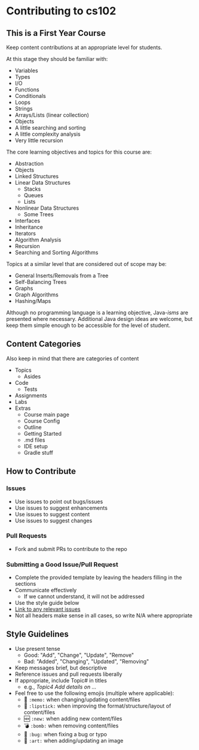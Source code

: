 # Contributing to cs102

## This is a First Year Course

Keep content contributions at an appropriate level for students.

At this stage they should be familiar with:
* Variables
* Types
* I/O
* Functions
* Conditionals
* Loops
* Strings
* Arrays/Lists (linear collection)
* Objects
* A little searching and sorting  
* A little complexity analysis
* Very little recursion

The core learning objectives and topics for this course are:
* Abstraction
* Objects 
* Linked Structures  
* Linear Data Structures
    * Stacks
    * Queues
    * Lists
* Nonlinear Data Structures
    * Some Trees
* Interfaces
* Inheritance
* Iterators  
* Algorithm Analysis
* Recursion
* Searching and Sorting Algorithms

Topics at a similar level that are considered out of scope may be:
* General Inserts/Removals from a Tree
* Self-Balancing Trees  
* Graphs
* Graph Algorithms
* Hashing/Maps

Although no programming language is a learning objective, Java-*isms* are presented where necessary. Additional Java design ideas are welcome, but keep them simple enough to be accessible for the level of student. 


## Content Categories
Also keep in mind that there are categories of content
* Topics
  * Asides
* Code
  * Tests
* Assignments
* Labs
* Extras
  * Course main page
  * Course Config
  * Outline
  * Getting Started
  * .md files
  * IDE setup
  * Gradle stuff

## How to Contribute
### Issues
* Use issues to point out bugs/issues
* Use issues to suggest enhancements
* Use issues to suggest content
* Use issues to suggest changes

### Pull Requests
* Fork and submit PRs to contribute to the repo

### Submitting a Good Issue/Pull Request
* Complete the provided template by leaving the headers filling in the sections
* Communicate effectively
    * If we cannot understand, it will not be addressed
* Use the style guide below
* [Link to any relevant issues](https://docs.github.com/en/issues/tracking-your-work-with-issues/creating-issues/linking-a-pull-request-to-an-issue)  
* Not all headers make sense in all cases, so write N/A where appropriate

## Style Guidelines

* Use present tense
    * Good: "Add", "Change", "Update", "Remove"
    * Bad: "Added", "Changing", "Updated", "Removing"
* Keep messages brief, but descriptive
* Reference issues and pull requests liberally
* If appropriate, include Topic# in titles
  * e.g., _Topic4 Add details on ..._
* Feel free to use the following emojis (multiple where applicable):
    * :memo: `:memo:` when changing/updating content/files
    * :lipstick: `:lipstick:` when improving the format/structure/layout of content/files    
    * :new: `:new:` when adding new content/files
    * :bomb: `:bomb:` when removing content/files
    * :bug: `:bug:` when fixing a bug or typo
    * :art: `:art:` when adding/updating an image
  
